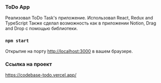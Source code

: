 ### ToDo App

Реализовал ToDo Task's приложение.
Использовал React, Redux and TypeScript
Также сделал возможность как в приложении Notion, Drag and Drop с помощью библиотеки.

### `npm start`

Открытие на порту [http://localhost:3000](http://localhost:3000) в вашем браузере.

### Ссылка на проект

https://codebase-todo.vercel.app/
